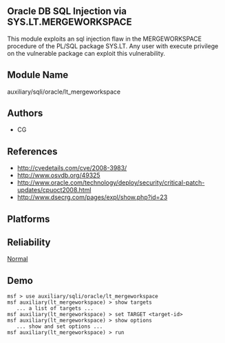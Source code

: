 ## Oracle DB SQL Injection via SYS.LT.MERGEWORKSPACE

This module exploits an sql injection flaw in the 
MERGEWORKSPACE procedure of the PL/SQL package SYS.LT. Any 
user with execute privilege on the vulnerable package can 
exploit this vulnerability.


## Module Name
auxiliary/sqli/oracle/lt_mergeworkspace

## Authors
* CG


## References
* http://cvedetails.com/cve/2008-3983/
* http://www.osvdb.org/49325
* http://www.oracle.com/technology/deploy/security/critical-patch-updates/cpuoct2008.html
* http://www.dsecrg.com/pages/expl/show.php?id=23




## Platforms


## Reliability
[Normal](https://github.com/rapid7/metasploit-framework/wiki/Exploit-Ranking)

## Demo

```
msf > use auxiliary/sqli/oracle/lt_mergeworkspace
msf auxiliary(lt_mergeworkspace) > show targets
   ... a list of targets ...
msf auxiliary(lt_mergeworkspace) > set TARGET <target-id>
msf auxiliary(lt_mergeworkspace) > show options
   ... show and set options ...
msf auxiliary(lt_mergeworkspace) > run
```
    
    